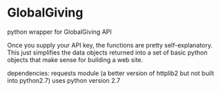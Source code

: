 # GlobalGiving
python wrapper for GlobalGiving API

Once you supply your API key, the functions are pretty self-explanatory. This just simplifies the data objects returned into a set of basic python objects that make sense for building a web site.

dependencies: requests module (a better version of httplib2 but not built into python2.7)
uses python version 2.7
